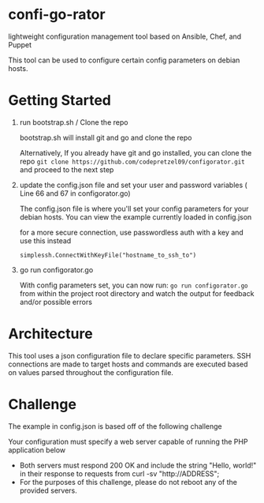 # confi-go-rator

lightweight configuration management tool based on Ansible, Chef, and Puppet

This tool can be used to configure certain config parameters on debian hosts.


# Getting Started


1. run bootstrap.sh / Clone the repo

    bootstrap.sh will install git and go and clone the repo
    
    Alternatively, If you already have git and go installed, you can clone the repo ``` git clone https://github.com/codepretzel09/configorator.git ``` and proceed to the next step

3. update the config.json file and set your user and password variables ( Line 66 and 67 in configorator.go)

    The config.json file is where you'll set your config parameters for your debian hosts. You can view the example currently loaded in config.json

     for a more secure connection, use passwordless auth with a key and use this instead 

     ``` simplessh.ConnectWithKeyFile("hostname_to_ssh_to") ```

4. go run configorator.go

    With config parameters set, you can now run: ``` go run configorator.go ``` from within the project root directory and watch the output for feedback and/or possible errors


# Architecture

This tool uses a json configuration file to declare specific parameters. SSH connections are made to target hosts and commands are executed based on values parsed throughout the configuration file. 

# Challenge

The example in config.json is based off of the following challenge

Your configuration must specify a web server capable of running the PHP application below
- Both servers must respond 200 OK and include the string "Hello, world!" in their response to requests from curl -sv "http://ADDRESS";
- For the purposes of this challenge, please do not reboot any of the provided servers.
